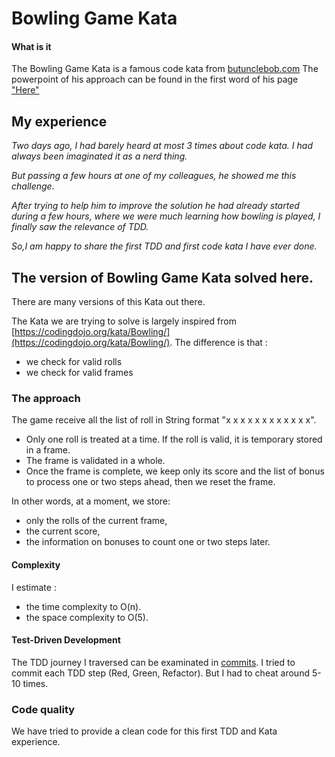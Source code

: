 # Bowling Game Kata
#### What is it
The Bowling Game Kata is a famous code kata from [butunclebob.com](http://www.butunclebob.com/ArticleS.UncleBob.TheBowlingGameKata)
The powerpoint of his approach can be found in the first word of his page ["Here"](http://www.butunclebob.com/files/downloads/Bowling%20Game%20Kata.ppt)

## My experience
*Two days ago, I had barely heard at most 3 times about code kata. I had always been imaginated it as a nerd thing.*

*But passing a few hours at one of my colleagues, he showed me this challenge.*

*After trying to help him to improve the solution he had already started during a few hours, where we were much learning how bowling is played, I finally saw the relevance of TDD.*

*So,I am happy to share the first TDD and first code kata I have ever done.*

## The version of Bowling Game Kata solved here.
There are many versions of this Kata out there. 

The Kata we are trying to solve is largely inspired from [https://codingdojo.org/kata/Bowling/](https://codingdojo.org/kata/Bowling/).
The difference is that :
  - we check for valid rolls
  - we check for valid frames


### The approach
The game receive all the list of roll in String format "x x x x x x x x x x x x".

- Only one roll is treated at a time. If the roll is valid, it is temporary stored in a frame.
- The frame is validated in a whole.
- Once the frame is complete, we keep only its score and the list of bonus to process one or two steps ahead, then we reset the frame.

In other words, at a moment, we store: 
- only the rolls of the current frame,
- the current score,
- the information on bonuses to count one or two steps later.


#### Complexity
I estimate :
- the time complexity to O(n). 
- the space complexity to O(5).

#### Test-Driven Development
The TDD journey I traversed can be examinated in [commits](https://github.com/gerwaismomo/BowlingGame/commits/main).
I tried to commit each TDD step (Red, Green, Refactor). But I had to cheat around 5-10 times. 

### Code quality
We have tried to provide a clean code for this first TDD and Kata experience.
